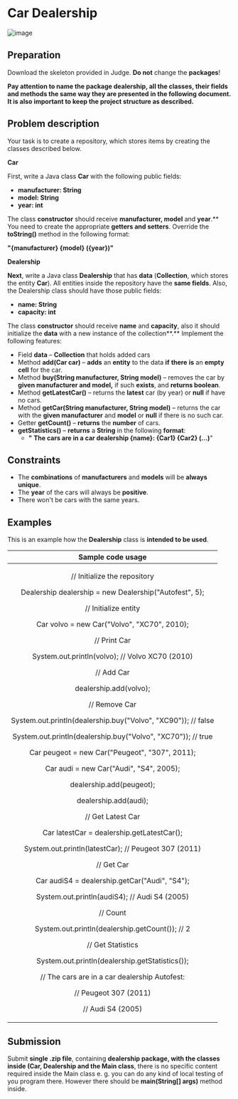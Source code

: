 ﻿# **Car Dealership**



![image](https://user-images.githubusercontent.com/67644402/151581615-a0a21901-9d1e-4e50-9fc4-fd235b20be32.png)



## **Preparation**
Download the skeleton provided in Judge. **Do not** change the **packages**!

**Pay attention to name the package dealership, all the classes, their fields and methods the same way they are presented in the following document. It is also important to keep the project structure as described.**
## **Problem description**
Your task is to create a repository, which stores items by creating the classes described below.

**Car**

First, write a Java class **Car** with the following public fields:

- **manufacturer: String**
- **model: String**
- **year: int**

The class **constructor** should receive **manufacturer, model** and **year**.** You need to create the appropriate **getters and setters**. Override the **toString()** method in the following format:

**"{manufacturer} {model} ({year})"**

**Dealership**

**Next**, write a Java class **Dealership** that has **data** (**Collection**, which stores the entity **Car**). All entities inside the repository have the **same fields**. Also, the Dealership class should have those public fields:

- **name: String**
- **capacity: int**

The class **constructor** should receive **name** and **capacity**, also it should initialize the **data** with a new instance of the collection**.** Implement the following features:

- Field **data** – **Collection** that holds added cars
- Method **add(Car car)** – **adds** an **entity** to the data **if** **there** **is** an **empty cell** for the car.
- Method **buy(String manufacturer, String model)** – removes the car by **given manufacturer and model,** if such **exists**, and **returns boolean**.
- Method **getLatestCar()** – returns the **latest** car (by year) or **null** if have no cars.
- Method **getCar(String manufacturer, String model)** – returns the car with the **given manufacturer** and **model** or **null** if there is no such car.
- Getter **getCount()** – **returns** the **number** of cars.
- **getStatistics()** – **returns** a **String** in the following **format**:
  - **"** **The cars are in a car dealership {name}:
    {Car1}
    {Car2}
    (…)**"
## **Constraints**
- The **combinations** of **manufacturers** and **models** will be **always unique**.
- The **year** of the cars will always be **positive**.
- There won't be cars with the same years.
## **Examples**
This is an example how the **Dealership** class is **intended to be used**. 

|**Sample code usage**|
| :-: |
|<p>// Initialize the repository</p><p>Dealership dealership = new Dealership("Autofest", 5);</p><p></p><p>// Initialize entity</p><p>Car volvo = new Car("Volvo", "XC70", 2010);</p><p></p><p>// Print Car</p><p>System.out.println(volvo); // Volvo XC70 (2010)</p><p></p><p>// Add Car</p><p>dealership.add(volvo);</p><p></p><p>// Remove Car</p><p>System.out.println(dealership.buy("Volvo", "XC90")); // false</p><p>System.out.println(dealership.buy("Volvo", "XC70")); // true</p><p></p><p>Car peugeot = new Car("Peugeot", "307", 2011);</p><p>Car audi = new Car("Audi", "S4", 2005);</p><p></p><p>dealership.add(peugeot);</p><p>dealership.add(audi);</p><p></p><p>// Get Latest Car</p><p>Car latestCar = dealership.getLatestCar();</p><p>System.out.println(latestCar); // Peugeot 307 (2011)</p><p></p><p>// Get Car</p><p>Car audiS4 = dealership.getCar("Audi", "S4");</p><p>System.out.println(audiS4); // Audi S4 (2005)</p><p></p><p>// Count</p><p>System.out.println(dealership.getCount()); // 2</p><p></p><p>// Get Statistics</p><p>System.out.println(dealership.getStatistics());</p><p>// The cars are in a car dealership Autofest:</p><p>// Peugeot 307 (2011)</p><p>// Audi S4 (2005)</p>|
## **Submission**
Submit **single .zip file**, containing **dealership package, with the classes inside (Car, Dealership and the Main class**, there is no specific content required inside the Main class e. g. you can do any kind of local testing of you program there. However there should be **main(String[] args)** method inside.

